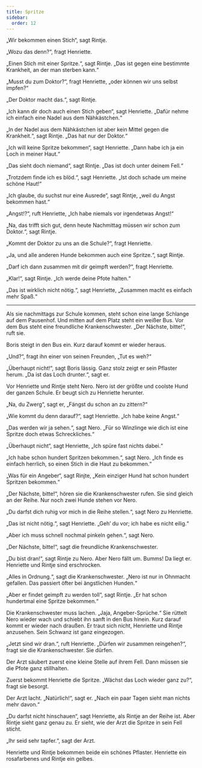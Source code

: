 ```yaml
---
title: Spritze
sidebar:
  order: 12
---
```


„Wir bekommen einen Stich“, sagt Rintje.

„Wozu das denn?“, fragt Henriette.

„Einen Stich mit einer Spritze.“, sagt Rintje. „Das ist gegen eine bestimmte Krankheit, an der man sterben kann.“

„Musst du zum Doktor?“, fragt Henriette, „oder können wir uns selbst impfen?“

„Der Doktor macht das.“, sagt Rintje.

„Ich kann dir doch auch einen Stich geben“, sagt Henriette. „Dafür nehme ich einfach eine Nadel aus dem Nähkästchen.“

„In der Nadel aus dem Nähkästchen ist aber kein Mittel gegen die Krankheit.“, sagt Rintje. „Das hat nur der Doktor.“

„Ich will keine Spritze bekommen“, sagt Henriette. „Dann habe ich ja ein Loch in meiner Haut.“

„Das sieht doch niemand“, sagt Rintje. „Das ist doch unter deinem Fell.“

„Trotzdem finde ich es blöd.“, sagt Henriette. „Ist doch schade um meine schöne Haut!“

„Ich glaube, du suchst nur eine Ausrede“, sagt Rintje, „weil du Angst bekommen hast.“

„Angst!?“, ruft Henriette, „Ich habe niemals vor irgendetwas Angst!“

„Na, das trifft sich gut, denn heute Nachmittag müssen wir schon zum Doktor.“, sagt Rintje.

„Kommt der Doktor zu uns an die Schule?“, fragt Henriette.

„Ja, und alle anderen Hunde bekommen auch eine Spritze.“, sagt Rintje.

„Darf ich dann zusammen mit dir geimpft werden?“, fragt Henriette.

„Klar!“, sagt Rintje. „Ich werde deine Pfote halten.“

„Das ist wirklich nicht nötig.“, sagt Henriette, „Zusammen macht es einfach mehr Spaß.“

---

Als sie nachmittags zur Schule kommen, steht schon eine lange Schlange auf dem Pausenhof. Und mitten auf dem Platz steht ein weißer Bus. Vor dem Bus steht eine freundliche Krankenschwester. „Der Nächste, bitte!“, ruft sie.

Boris steigt in den Bus ein. Kurz darauf kommt er wieder heraus.

„Und?“, fragt ihn einer von seinen Freunden, „Tut es weh?“

„Überhaupt nicht!“, sagt Boris lässig. Ganz stolz zeigt er sein Pflaster herum.  „Da ist das Loch drunter.“, sagt er.

Vor Henriette und Rintje steht Nero. Nero ist der größte und coolste Hund der ganzen Schule. Er beugt sich zu Henriette herunter.

„Na, du Zwerg“, sagt er, „Fängst du schon an zu zittern?“

„Wie kommt du denn darauf?“, sagt Henriette. „Ich habe keine Angst.“

„Das werden wir ja sehen.“, sagt Nero. „Für so Winzlinge wie dich ist eine Spritze doch etwas Schreckliches.“

„Überhaupt nicht“, sagt Henriette, „Ich spüre fast nichts dabei.“

„Ich habe schon hundert Spritzen bekommen.“, sagt Nero. „Ich finde es einfach herrlich, so einen Stich in die Haut zu bekommen.“

„Was für ein Angeber“, sagt Rinjte, „Kein einziger Hund hat schon hundert Spritzen bekommen.“

„Der Nächste, bitte!“, hören sie die Krankenschwester rufen. Sie sind gleich an der Reihe. Nur noch zwei Hunde stehen vor Nero.

„Du darfst dich ruhig vor mich in die Reihe stellen.“, sagt Nero zu Henriette.

„Das ist nicht nötig.“, sagt Henriette. „Geh’ du vor; ich habe es nicht eilig.“

„Aber ich muss schnell nochmal pinkeln gehen.“, sagt Nero.

„Der Nächste, bitte!“, sagt die freundliche Krankenschwester.

„Du bist dran!“, sagt Rintje zu Nero. Aber Nero fällt um. Bumms! Da liegt er. Henriette und Rintje sind erschrocken.

„Alles in Ordnung.“, sagt die Krankenschwester. „Nero ist nur in Ohnmacht gefallen. Das passiert öfter bei ängstlichen Hunden.“

„Aber er findet geimpft zu werden toll“, sagt Rintje. „Er hat schon hundertmal eine Spritze bekommen.“

Die Krankenschwester muss lachen. „Jaja, Angeber-Sprüche.“ Sie rüttelt Nero wieder wach und schiebt ihn sanft in den Bus hinein. Kurz darauf kommt er wieder nach draußen. Er traut sich nicht, Henriette und Rintje anzusehen. Sein Schwanz ist ganz eingezogen.

„Jetzt sind wir dran.“, ruft Henriette. „Dürfen wir zusammen reingehen?“, fragt sie die Krankenschwester. Sie dürfen.

Der Arzt säubert zuerst eine kleine Stelle auf ihrem Fell. Dann müssen sie die Pfote ganz stillhalten.

Zuerst bekommt Henriette die Spritze. „Wächst das Loch wieder ganz zu?“, fragt sie besorgt.

Der Arzt lacht. „Natürlich!“, sagt er. „Nach ein paar Tagen sieht man nichts mehr davon.“

„Du darfst nicht hinschauen“, sagt Henriette, als Rintje an der Reihe ist. Aber Rintje sieht ganz genau zu. Er sieht, wie der Arzt die Spritze in sein Fell sticht.

„Ihr seid sehr tapfer.“, sagt der Arzt.

Henriette und Rintje bekommen beide ein schönes Pflaster. Henriette ein rosafarbenes und Rintje ein gelbes.
